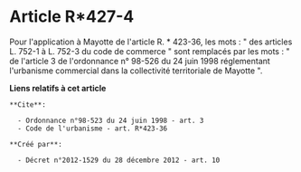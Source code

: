 # Article R*427-4

Pour l'application à Mayotte de l'article R. * 423-36, les mots : " des articles L. 752-1 à L. 752-3 du code de commerce "
sont remplacés par les mots : " de l'article 3 de l'ordonnance n° 98-526 du 24 juin 1998 réglementant l'urbanisme commercial
dans la collectivité territoriale de Mayotte ".

**Liens relatifs à cet article**

	**Cite**:

	  - Ordonnance n°98-523 du 24 juin 1998 - art. 3
	  - Code de l'urbanisme - art. R*423-36

	**Créé par**:

	  - Décret n°2012-1529 du 28 décembre 2012 - art. 10
